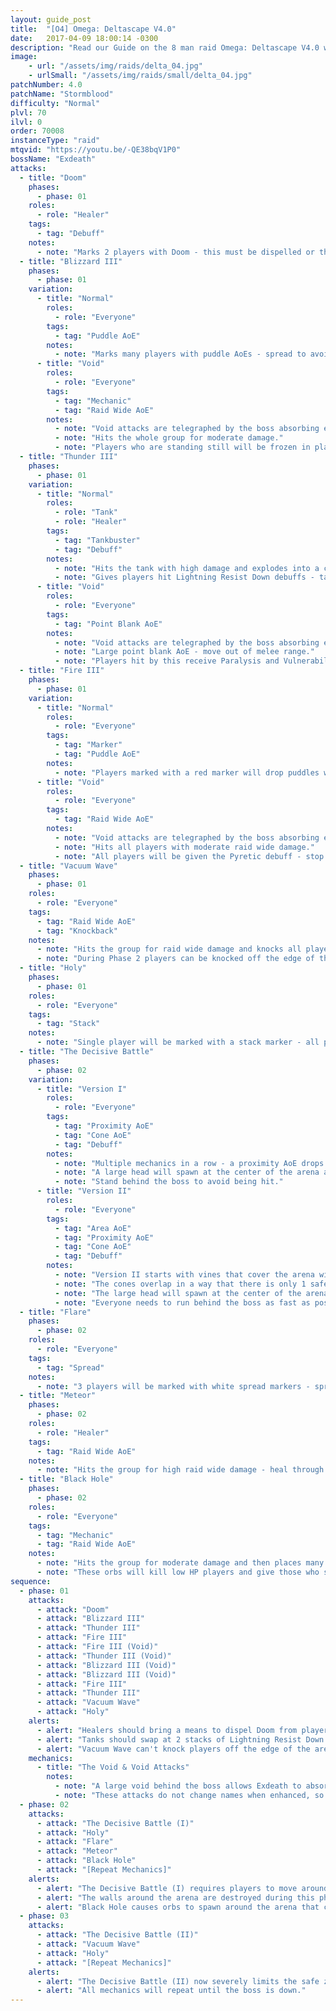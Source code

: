 ```yaml
---
layout: guide_post
title:  "[O4] Omega: Deltascape V4.0"
date:   2017-04-09 18:00:14 -0300
description: "Read our Guide on the 8 man raid Omega: Deltascape V4.0 where you'll face off against Exdeath."
image:
    - url: "/assets/img/raids/delta_04.jpg"
    - urlSmall: "/assets/img/raids/small/delta_04.jpg"
patchNumber: 4.0
patchName: "Stormblood"
difficulty: "Normal"
plvl: 70
ilvl: 0
order: 70008
instanceType: "raid"
mtqvid: "https://youtu.be/-QE38bqV1P0"
bossName: "Exdeath"
attacks:
  - title: "Doom"
    phases:
      - phase: 01
    roles:
      - role: "Healer"
    tags:
      - tag: "Debuff"
    notes:
      - note: "Marks 2 players with Doom - this must be dispelled or the marked players will die."
  - title: "Blizzard III"
    phases:
      - phase: 01
    variation:
      - title: "Normal"
        roles:
          - role: "Everyone"
        tags:
          - tag: "Puddle AoE"
        notes:
          - note: "Marks many players with puddle AoEs - spread to avoid splashing others."
      - title: "Void"
        roles:
          - role: "Everyone"
        tags:
          - tag: "Mechanic"
          - tag: "Raid Wide AoE"
        notes:
          - note: "Void attacks are telegraphed by the boss absorbing energy from the void behind him."
          - note: "Hits the whole group for moderate damage."
          - note: "Players who are standing still will be frozen in place and given Vulnerability Up debuffs."
  - title: "Thunder III"
    phases:
      - phase: 01
    variation:
      - title: "Normal"
        roles:
          - role: "Tank"
          - role: "Healer"
        tags:
          - tag: "Tankbuster"
          - tag: "Debuff"
        notes:
          - note: "Hits the tank with high damage and explodes into a circular AoE."
          - note: "Gives players hit Lightning Resist Down debuffs - tankswap at 2 stacks."
      - title: "Void"
        roles:
          - role: "Everyone"
        tags:
          - tag: "Point Blank AoE"
        notes:
          - note: "Void attacks are telegraphed by the boss absorbing energy from the void behind him."
          - note: "Large point blank AoE - move out of melee range."
          - note: "Players hit by this receive Paralysis and Vulnerability Up debuffs."
  - title: "Fire III"
    phases:
      - phase: 01
    variation:
      - title: "Normal"
        roles:
          - role: "Everyone"
        tags:
          - tag: "Marker"
          - tag: "Puddle AoE"
        notes:
          - note: "Players marked with a red marker will drop puddles where they stand."
      - title: "Void"
        roles:
          - role: "Everyone"
        tags:
          - tag: "Raid Wide AoE"
        notes:
          - note: "Void attacks are telegraphed by the boss absorbing energy from the void behind him."
          - note: "Hits all players with moderate raid wide damage."
          - note: "All players will be given the Pyretic debuff - stop moving and attacking to avoid taking damage."
  - title: "Vacuum Wave"
    phases:
      - phase: 01
    roles:
      - role: "Everyone"
    tags:
      - tag: "Raid Wide AoE"
      - tag: "Knockback"
    notes:
      - note: "Hits the group for raid wide damage and knocks all players back."
      - note: "During Phase 2 players can be knocked off the edge of the arena - position yourself close to the center of the arena."
  - title: "Holy"
    phases:
      - phase: 01
    roles:
      - role: "Everyone"
    tags:
      - tag: "Stack"
    notes:
      - note: "Single player will be marked with a stack marker - all players move in to soak damage."
  - title: "The Decisive Battle"
    phases:
      - phase: 02
    variation:
      - title: "Version I"
        roles:
          - role: "Everyone"
        tags:
          - tag: "Proximity AoE"
          - tag: "Cone AoE"
          - tag: "Debuff"
        notes:
          - note: "Multiple mechanics in a row - a proximity AoE drops at the center of the arena, run to the edge to mitigate damage."
          - note: "A large head will spawn at the center of the arena and hit with a large frontal cone that affects players with damage, Heavy, and Zombification debuffs."
          - note: "Stand behind the boss to avoid being hit."
      - title: "Version II"
        roles:
          - role: "Everyone"
        tags:
          - tag: "Area AoE"
          - tag: "Proximity AoE"
          - tag: "Cone AoE"
          - tag: "Debuff"
        notes:
          - note: "Version II starts with vines that cover the arena with cone AoEs - the proximity AoE occurs at the same time."
          - note: "The cones overlap in a way that there is only 1 safe zone from both attacks."
          - note: "The large head will spawn at the center of the arena facing the safe zone and hit with a large frontal cone that affects players with damage, Heavy, and Zombification debuffs."
          - note: "Everyone needs to run behind the boss as fast as possible."
  - title: "Flare"
    phases:
      - phase: 02
    roles:
      - role: "Everyone"
    tags:
      - tag: "Spread"
    notes:
      - note: "3 players will be marked with white spread markers - spread away from other marked players."
  - title: "Meteor"
    phases:
      - phase: 02
    roles:
      - role: "Healer"
    tags:
      - tag: "Raid Wide AoE"
    notes:
      - note: "Hits the group for high raid wide damage - heal through."
  - title: "Black Hole"
    phases:
      - phase: 02
    roles:
      - role: "Everyone"
    tags:
      - tag: "Mechanic"
      - tag: "Raid Wide AoE"
    notes:
      - note: "Hits the group for moderate damage and then places many black hole orbs around the arena."
      - note: "These orbs will kill low HP players and give those who survive Vulnerability Up debuffs."
sequence:
  - phase: 01
    attacks:
      - attack: "Doom"
      - attack: "Blizzard III"
      - attack: "Thunder III"
      - attack: "Fire III"
      - attack: "Fire III (Void)"
      - attack: "Thunder III (Void)"
      - attack: "Blizzard III (Void)"
      - attack: "Blizzard III (Void)"
      - attack: "Fire III"
      - attack: "Thunder III"
      - attack: "Vacuum Wave"
      - attack: "Holy"
    alerts:
      - alert: "Healers should bring a means to dispel Doom from players."
      - alert: "Tanks should swap at 2 stacks of Lightning Resist Down."
      - alert: "Vacuum Wave can't knock players off the edge of the arena during this phase."
    mechanics:
      - title: "The Void & Void Attacks"
        notes:
          - note: "A large void behind the boss allows Exdeath to absorb energy and alter the nature of Blizzard, Thunder, and Fire."
          - note: "These attacks do not change names when enhanced, so it is incredibly important that you watch the boss to see if he is absorbing the void while casting."
  - phase: 02
    attacks:
      - attack: "The Decisive Battle (I)"
      - attack: "Holy"
      - attack: "Flare"
      - attack: "Meteor"
      - attack: "Black Hole"
      - attack: "[Repeat Mechanics]"
    alerts:
      - alert: "The Decisive Battle (I) requires players to move around the arena quickly - pay attention to the direction the giant head is facing when it spawns and run behind it."
      - alert: "The walls around the arena are destroyed during this phase - Vacuum Wave can knock players off now."
      - alert: "Black Hole causes orbs to spawn around the arena that can do high damage - tanks will need to be aware of where they're tanking the boss to help the rest of the group navigate around the orbs."
  - phase: 03
    attacks:
      - attack: "The Decisive Battle (II)"
      - attack: "Vacuum Wave"
      - attack: "Holy"
      - attack: "[Repeat Mechanics]"
    alerts:
      - alert: "The Decisive Battle (II) now severely limits the safe zone during the proximity AoE by combining it with cone AoEs from vines."
      - alert: "All mechanics will repeat until the boss is down."
---
```

